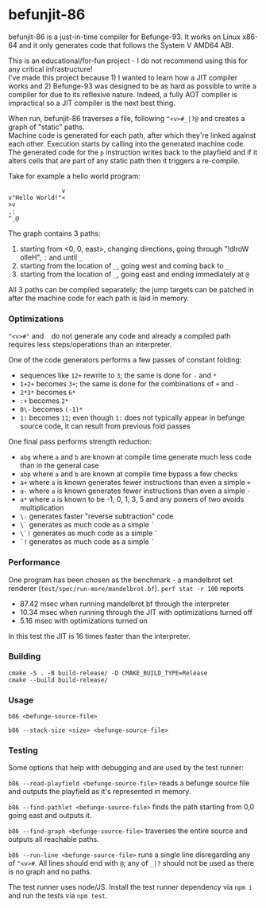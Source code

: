 # befunjit-86

befunjit-86 is a just-in-time compiler for Befunge-93.
It works on Linux x86-64 and it only generates code that follows the System V AMD64 ABI.

This is an educational/for-fun project - I do not recommend using this for any critical infrastructure!\
I've made this project because 1) I wanted to learn how a JIT compiler works and 2) Befunge-93 was designed to be as hard as possible to write a compiler for due to its reflexive nature.
Indeed, a fully AOT compiler is impractical so a JIT compiler is the next best thing.

When run, befunjit-86 traverses a file, following `^<v>#_|?@` and creates a graph of "static" paths.\
Machine code is generated for each path, after which they're linked against each other. Execution starts by calling into the generated machine code.
The generated code for the `p` instruction writes back to the playfield and if it alters cells that are part of any static path then it triggers a re-compile.

Take for example a hello world program:

```
               v
v"Hello World!"<
>v
,:
^_@
```

The graph contains 3 paths:

1. starting from <0, 0, east>, changing directions, going through "!dlroW olleH", `:` and until `_`
2. starting from the location of `_`, going west and coming back to `_`
3. starting from the location of `_`, going east and ending immediately at `@`

All 3 paths can be compiled separately; the jump targets can be patched in after the machine code for each path is laid in memory.


### Optimizations

`^<v>#"` and ` ` do not generate any code and already a compiled path requires less steps/operations than an interpreter.

One of the code generators performs a few passes of constant folding:
+ sequences like `12+` rewrite to `3`; the same is done for `-` and `*`
+ `1+2+` becomes `3+`; the same is done for the combinations of `+` and `-`
+ `2*3*` becomes `6*`
+ `:+` becomes `2*`
+ `0\-` becomes `(-1)*`
+ `1:` becomes `11`; even though `1:` does not typically appear in befunge source code, it can result from previous fold passes

One final pass performs strength reduction:
+ `abg` where `a` and `b` are known at compile time generate much less code than in the general case
+ `abp` where `a` and `b` are known at compile time bypass a few checks
+ `a+` where `a` is known generates fewer instructions than even a simple `+`
+ `a-` where `a` is known generates fewer instructions than even a simple `-`
+ `a*` where `a` is known to be -1, 0, 1, 3, 5 and any powers of two avoids multiplication
+ `\-` generates faster "reverse subtraction" code
+ `` \` `` generates as much code as a simple `` ` ``
+ `` \`! `` generates as much code as a simple `` ` ``
+ `` `! `` generates as much code as a simple `` ` ``


### Performance

One program has been chosen as the benchmark - a mandelbrot set renderer (`test/spec/run-more/mandelbrot.bf`). `perf stat -r 100` reports
+ 87.42 msec when running mandelbrot.bf through the interpreter
+ 10.34 msec when running through the JIT with optimizations turned off
+ 5.16 msec with optimizations turned on

In this test the JIT is 16 times faster than the interpreter.


### Building

```
cmake -S . -B build-release/ -D CMAKE_BUILD_TYPE=Release
cmake --build build-release/
```


### Usage

`b86 <befunge-source-file>`

`b86 --stack-size <size> <befunge-source-file>`


### Testing

Some options that help with debugging and are used by the test runner:

`b86 --read-playfield <befunge-source-file>`
reads a befunge source file and outputs the playfield as it's represented in memory.

`b86 --find-pathlet <befunge-source-file>`
finds the path starting from 0,0 going east and outputs it.

`b86 --find-graph <befunge-source-file>`
traverses the entire source and outputs all reachable paths.

`b86 --run-line <befunge-source-file>`
runs a single line disregarding any of `^<v>#`.
All lines should end with `@`; any of `_|?` should not be used as there is no graph and no paths.

The test runner uses node/JS. Install the test runner dependency via `npm i` and run the tests via `npm test`.